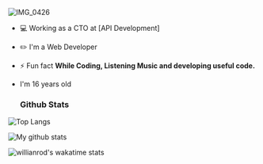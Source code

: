 ![IMG_0426](https://user-images.githubusercontent.com/48949523/94337041-b53c3d00-0011-11eb-9975-3ede5d40aaba.png)

- 💻 Working as a CTO at [API Development]

- ✏️ I'm a Web Developer

- ⚡ Fun fact **While Coding, Listening Music and developing useful code.**

- I'm 16 years old

  ### Github Stats
![Top Langs](https://github-readme-stats.vercel.app/api/top-langs/?username=blackbird-coding&theme=dark&layout=compact)

![My github stats](https://github-readme-stats.vercel.app/api?username=blackbird-coding&show_icons=true&theme=dark&count_private=true)

![willianrod's wakatime stats](https://github-readme-stats.vercel.app/api/wakatime?username=Bla_ckB&theme=dark&layout=compact)
